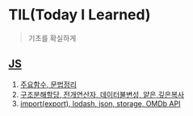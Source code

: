 # TIL(Today I Learned)
>기초를 확실하게

## [JS](https://github.com/mangyun/TIL/tree/main/JS)
1. [주요함수, 문법정리](https://github.com/mangyun/TIL/blob/main/JS/JS%20%EC%A0%95%EB%A6%AC%201.js) 
2. [구조분해할당, 전개연산자, 데이터불변성, 얕은,깊은복사](https://github.com/mangyun/TIL/blob/main/JS/JS%20%EC%A0%95%EB%A6%AC%202.js)
3. [import(export), lodash, json, storage, OMDb API](https://github.com/mangyun/TIL/blob/main/JS/JS%20%EC%A0%95%EB%A6%AC%203.js)
